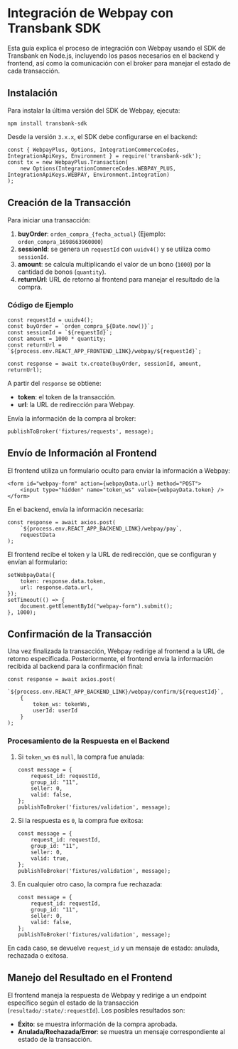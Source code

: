 # Integración de Webpay con Transbank SDK

Esta guía explica el proceso de integración con Webpay usando el SDK de Transbank en Node.js, incluyendo los pasos necesarios en el backend y frontend, así como la comunicación con el broker para manejar el estado de cada transacción.

## Instalación

Para instalar la última versión del SDK de Webpay, ejecuta:
```
npm install transbank-sdk
```

Desde la versión `3.x.x`, el SDK debe configurarse en el backend:

```
const { WebpayPlus, Options, IntegrationCommerceCodes, IntegrationApiKeys, Environment } = require('transbank-sdk');
const tx = new WebpayPlus.Transaction(
    new Options(IntegrationCommerceCodes.WEBPAY_PLUS, IntegrationApiKeys.WEBPAY, Environment.Integration)
);
```

## Creación de la Transacción

Para iniciar una transacción:

1. **buyOrder**: `orden_compra_{fecha_actual}` (Ejemplo: `orden_compra_1698663960000`)
2. **sessionId**: se genera un `requestId` con `uuidv4()` y se utiliza como `sessionId`.
3. **amount**: se calcula multiplicando el valor de un bono (`1000`) por la cantidad de bonos (`quantity`).
4. **returnUrl**: URL de retorno al frontend para manejar el resultado de la compra.

### Código de Ejemplo

```
const requestId = uuidv4();
const buyOrder = `orden_compra_${Date.now()}`;
const sessionId = `${requestId}`;
const amount = 1000 * quantity;
const returnUrl = `${process.env.REACT_APP_FRONTEND_LINK}/webpay/${requestId}`;

const response = await tx.create(buyOrder, sessionId, amount, returnUrl);
```

A partir del `response` se obtiene:
- **token**: el token de la transacción.
- **url**: la URL de redirección para Webpay.

Envía la información de la compra al broker:
```
publishToBroker('fixtures/requests', message);
```

## Envío de Información al Frontend

El frontend utiliza un formulario oculto para enviar la información a Webpay:

```
<form id="webpay-form" action={webpayData.url} method="POST">
    <input type="hidden" name="token_ws" value={webpayData.token} />
</form>
```

En el backend, envía la información necesaria:
```
const response = await axios.post(
    `${process.env.REACT_APP_BACKEND_LINK}/webpay/pay`,
    requestData
);
```

El frontend recibe el token y la URL de redirección, que se configuran y envían al formulario:
```
setWebpayData({
    token: response.data.token,
    url: response.data.url,
});
setTimeout(() => {
    document.getElementById("webpay-form").submit();
}, 1000);
```

## Confirmación de la Transacción

Una vez finalizada la transacción, Webpay redirige al frontend a la URL de retorno especificada. Posteriormente, el frontend envía la información recibida al backend para la confirmación final:

```
const response = await axios.post(
    `${process.env.REACT_APP_BACKEND_LINK}/webpay/confirm/${requestId}`,
    {
        token_ws: tokenWs,
        userId: userId 
    }
);
```

### Procesamiento de la Respuesta en el Backend

1. Si `token_ws` es `null`, la compra fue anulada:
    ```
    const message = {
        request_id: requestId,
        group_id: "11",
        seller: 0,
        valid: false,
    };
    publishToBroker('fixtures/validation', message);
    ```

2. Si la respuesta es `0`, la compra fue exitosa:
    ```
    const message = {
        request_id: requestId,
        group_id: "11",
        seller: 0,
        valid: true,
    };
    publishToBroker('fixtures/validation', message);
    ```

3. En cualquier otro caso, la compra fue rechazada:
    ```
    const message = {
        request_id: requestId,
        group_id: "11",
        seller: 0,
        valid: false,
    };
    publishToBroker('fixtures/validation', message);
    ```

En cada caso, se devuelve `request_id` y un mensaje de estado: anulada, rechazada o exitosa.

## Manejo del Resultado en el Frontend

El frontend maneja la respuesta de Webpay y redirige a un endpoint específico según el estado de la transacción (`resultado/:state/:requestId`). Los posibles resultados son:

- **Éxito**: se muestra información de la compra aprobada.
- **Anulada/Rechazada/Error**: se muestra un mensaje correspondiente al estado de la transacción.
